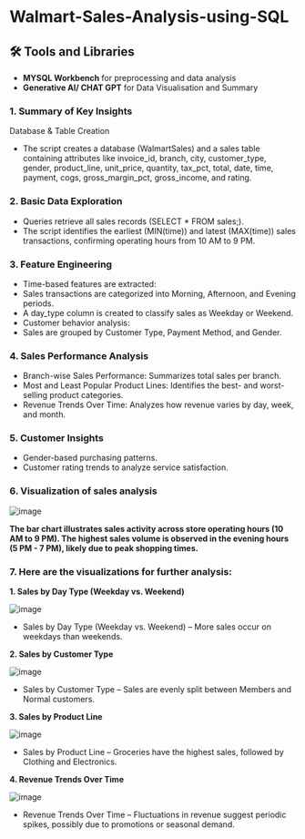 # Walmart-Sales-Analysis-using-SQL
## 🛠️ Tools and Libraries  
- **MYSQL Workbench** for preprocessing and data analysis
- **Generative AI/ CHAT GPT** for Data Visualisation and Summary
### 1. Summary of Key Insights
Database & Table Creation

- The script creates a database (WalmartSales) and a sales table containing attributes like invoice_id, branch, city, customer_type, gender, product_line, unit_price, quantity, tax_pct, total, date, time, payment, cogs, gross_margin_pct, gross_income, and rating.
### 2. Basic Data Exploration

- Queries retrieve all sales records (SELECT * FROM sales;).
- The script identifies the earliest (MIN(time)) and latest (MAX(time)) sales transactions, confirming operating hours from 10 AM to 9 PM.

### 3. Feature Engineering

- Time-based features are extracted:
- Sales transactions are categorized into Morning, Afternoon, and Evening periods.
- A day_type column is created to classify sales as Weekday or Weekend.
- Customer behavior analysis:
- Sales are grouped by Customer Type, Payment Method, and Gender.

### 4. Sales Performance Analysis

- Branch-wise Sales Performance: Summarizes total sales per branch.
- Most and Least Popular Product Lines: Identifies the best- and worst-selling product categories.
- Revenue Trends Over Time: Analyzes how revenue varies by day, week, and month.
### 5. Customer Insights

- Gender-based purchasing patterns.
- Customer rating trends to analyze service satisfaction.

### 6. Visualization of sales analysis


![image](https://github.com/user-attachments/assets/5bba3b70-70da-4d84-9ff5-16c5b439257e)

**The bar chart illustrates sales activity across store operating hours (10 AM to 9 PM). The highest sales volume is observed in the evening hours (5 PM - 7 PM), likely due to peak shopping times.**



### 7. Here are the visualizations for further analysis:

**1. Sales by Day Type (Weekday vs. Weekend)**

![image](https://github.com/user-attachments/assets/ee1a4a2b-dc7c-4d4a-b4c5-cce3ad25923f)

- Sales by Day Type (Weekday vs. Weekend) – More sales occur on weekdays than weekends.

**2. Sales by Customer Type**

![image](https://github.com/user-attachments/assets/655a4b8f-414d-47a5-85db-9f82fa543951)

- Sales by Customer Type – Sales are evenly split between Members and Normal customers.

**3. Sales by Product Line**

![image](https://github.com/user-attachments/assets/ba01379a-0f1f-4232-af1b-a6887905b3d3)

- Sales by Product Line – Groceries have the highest sales, followed by Clothing and Electronics.

**4. Revenue Trends Over Time**

![image](https://github.com/user-attachments/assets/7859f34e-80f2-440d-80c3-04cb6734998a)

- Revenue Trends Over Time – Fluctuations in revenue suggest periodic spikes, possibly due to promotions or seasonal demand.


